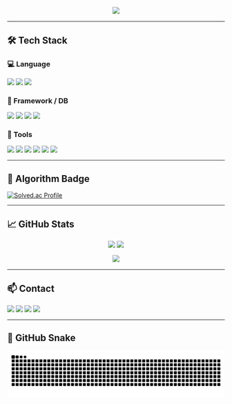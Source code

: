 <p align="center">
  <img src="https://readme-typing-svg.demolab.com?font=Fira+Code&size=28&duration=3000&pause=1000&color=FFFFFF&center=true&vCenter=true&width=500&lines=MinJae;Code+with+Style;CodedByMinjae" />
</p>

---

## 🛠 Tech Stack

### 💻 Language
<p>
  <img src="https://img.shields.io/badge/Java-000000?style=for-the-badge&logo=openjdk&logoColor=white"/>
  <img src="https://img.shields.io/badge/Python-000000?style=for-the-badge&logo=python&logoColor=white"/>
  <img src="https://img.shields.io/badge/Kotlin-000000?style=for-the-badge&logo=kotlin&logoColor=white"/>
</p>

### 🌱 Framework / DB
<p>
  <img src="https://img.shields.io/badge/SpringBoot-000000?style=for-the-badge&logo=springboot&logoColor=white"/>
  <img src="https://img.shields.io/badge/JPA-000000?style=for-the-badge&logo=hibernate&logoColor=white"/>
  <img src="https://img.shields.io/badge/MySQL-000000?style=for-the-badge&logo=mysql&logoColor=white"/>
  <img src="https://img.shields.io/badge/Oracle-000000?style=for-the-badge&logo=oracle&logoColor=white"/>
</p>

### 🧰 Tools
<p>
  <img src="https://img.shields.io/badge/Git-000000?style=for-the-badge&logo=git&logoColor=white"/>
  <img src="https://img.shields.io/badge/GitHub-000000?style=for-the-badge&logo=github&logoColor=white"/>
  <img src="https://img.shields.io/badge/IntelliJ-000000?style=for-the-badge&logo=intellijidea&logoColor=white"/>
  <img src="https://img.shields.io/badge/PyCharm-000000?style=for-the-badge&logo=pycharm&logoColor=white"/>
  <img src="https://img.shields.io/badge/AndroidStudio-000000?style=for-the-badge&logo=androidstudio&logoColor=white"/>
  <img src="https://img.shields.io/badge/AWS-000000?style=for-the-badge&logo=amazonaws&logoColor=white"/>
</p>

---

## 🧠 Algorithm Badge

[![Solved.ac Profile](http://mazassumnida.wtf/api/v2/generate_badge?boj=minjaekim7311)](https://solved.ac/minjaekim7311)

---

## 📈 GitHub Stats

<p align="center">
  <img src="https://github-readme-stats.vercel.app/api?username=codedbyminjae&show_icons=true&theme=dark&rank_icon=github" height="165"/>
  <img src="https://github-readme-stats.vercel.app/api/top-langs/?username=codedbyminjae&layout=compact&theme=dark" height="165"/>
</p>

<p align="center">
  <img src="https://streak-stats.demolab.com?user=codedbyminjae&theme=dark" height="160"/>
</p>

---

## 📫 Contact

<p>
  <a href="mailto:minjaekim7311@gmail.com"><img src="https://img.shields.io/badge/Gmail-000000?style=for-the-badge&logo=gmail&logoColor=white"/></a>
  <a href="mailto:minjaekim7111@naver.com"><img src="https://img.shields.io/badge/Naver-000000?style=for-the-badge&logo=naver&logoColor=white"/></a>
  <a href="https://velog.io/@minjaekim7111/posts"><img src="https://img.shields.io/badge/Velog-000000?style=for-the-badge&logo=velog&logoColor=white"/></a>
  <a href="https://your-portfolio-link.com"><img src="https://img.shields.io/badge/Portfolio-000000?style=for-the-badge&logo=notion&logoColor=white"/></a>
</p>

---

## 🐍 GitHub Snake

<p align="center">
  <img src="https://github.com/codedbyminjae/codedbyminjae/blob/output/github-snake-dark.svg?palette=github-dark" alt="GitHub Snake"/>
</p>
